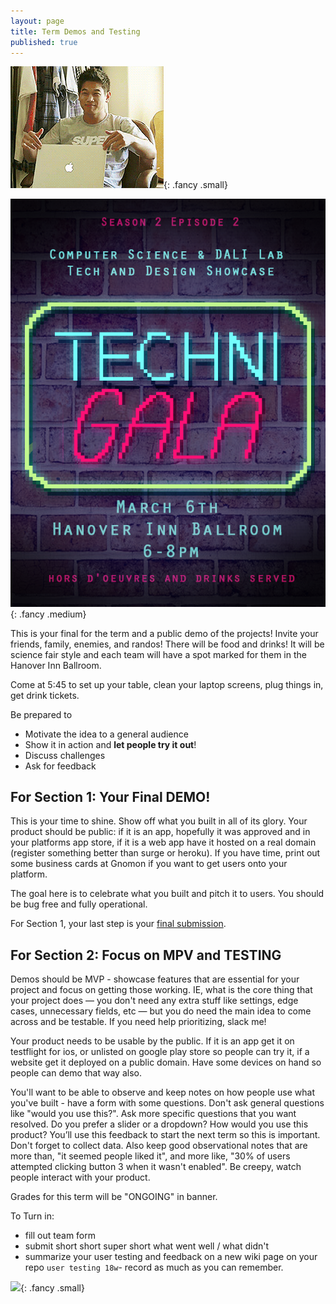 ```yaml
---
layout: page
title: Term Demos and Testing
published: true
---
```



![](img/endofterm.gif){: .fancy .small}

![](img/technigala-18w-poster.png){: .fancy .medium}

This is your final for the term and a public demo of the projects! Invite your friends, family, enemies, and randos!  There will be food and drinks! It will be science fair style and each team will have a spot marked for them in the Hanover Inn Ballroom.

Come at 5:45 to set up your table, clean your laptop screens, plug things in, get drink tickets.

Be prepared to
* Motivate the idea to a general audience
* Show it in action and __let people try it out__!
* Discuss challenges
* Ask for feedback

## For Section 1: Your Final DEMO!

This is your time to shine.  Show off what you built in all of its glory.  Your product should be public: if it is an app, hopefully it was approved and in your platforms app store, if it is a web app have it hosted on a real domain (register something better than surge or heroku).  If you have time, print out some business cards at Gnomon if you want to get users onto your platform.

The goal here is to celebrate what you built and pitch it to users.  You should be bug free and fully operational.

For Section 1, your last step is your [final submission](final.md).

## For Section 2: Focus on MPV and TESTING

Demos should be MVP - showcase features that are essential for your project and focus on getting those working. IE, what is the core thing that your project does — you don't need any extra stuff like settings, edge cases, unnecessary fields, etc —  but you do need the main idea to come across and be testable.  If you need help prioritizing, slack me!

Your product needs to be usable by the public.  If it is an app get it on testflight for ios, or unlisted on google play store so people can try it, if a website get it deployed on a public domain. Have some devices on hand so people can demo that way also.

You'll want to be able to observe and keep notes on how people use what you've built - have a form with some questions.  Don't ask general questions like "would you use this?". Ask more specific questions that you want resolved.  Do you prefer a slider or a dropdown?  How would you use this product?  You’ll use this feedback to start the next term so this is important.  Don't forget to collect data.  Also keep good observational notes that are more than,  "it seemed people liked it", and more like, "30% of users attempted clicking button 3 when it wasn't enabled".  Be creepy, watch people interact with your product.

Grades for this term will be "ONGOING" in banner.

To Turn in:
* fill out team form
* submit short short super short what went well / what didn't
* summarize your user testing and feedback on a new wiki page on your repo `user testing 18w`- record as much as you can remember.


![](http://i.giphy.com/p9O75RBS946He.gif){: .fancy .small}
